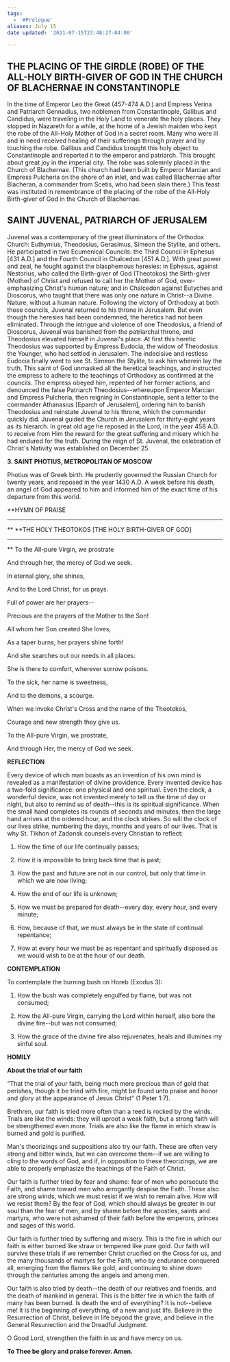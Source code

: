 ```yaml
---
tags:
  - '#Prologue'
aliases: July 15
date updated: '2021-07-15T23:48:27-04:00'

---
```


## THE PLACING OF THE GIRDLE (ROBE) OF THE ALL-HOLY BIRTH-GIVER OF GOD IN THE CHURCH OF BLACHERNAE IN CONSTANTINOPLE

In the time of Emperor Leo the Great (457-474 A.D.) and Empress Verina and Patriarch Gennadius, two noblemen from Constantinople, Galibus and Candidus, were traveling in the Holy Land to venerate the holy places. They stopped in Nazareth for a while, at the home of a Jewish maiden who kept the robe of the All-Holy Mother of God in a secret room. Many who were ill and in need received healing of their sufferings through prayer and by touching the robe. Galibus and Candidus brought this holy object to Constantinople and reported it to the emperor and patriarch. This brought about great joy in the imperial city. The robe was solemnly placed in the Church of Blachernae. (This church had been built by Emperor Marcian and Empress Pulcheria on the shore of an inlet, and was called Blachernae after Blacheran, a commander from Scetis, who had been slain there.) This feast was instituted in remembrance of the placing of the robe of the All-Holy Birth-giver of God in the Church of Blachernae.

## SAINT JUVENAL, PATRIARCH OF JERUSALEM

Juvenal was a contemporary of the great illuminators of the Orthodox Church: Euthymius, Theodosius, Gerasimus, Simeon the Stylite, and others. He participated in two Ecumenical Councils: the Third Council in Ephesus [431 A.D.] and the Fourth Council in Chalcedon [451 A.D.]. With great power and zeal, he fought against the blasphemous heresies: in Ephesus, against Nestorius, who called the Birth-giver of God (Theotokos) the Birth-giver (Mother) of Christ and refused to call her the Mother of God, over-emphasizing Christ's human nature; and in Chalcedon against Eutyches and Dioscorus, who taught that there was only one nature in Christ--a Divine Nature, without a human nature. Following the victory of Orthodoxy at both these councils, Juvenal returned to his throne in Jerusalem. But even though the heresies had been condemned, the heretics had not been eliminated. Through the intrigue and violence of one Theodosius, a friend of Dioscorus, Juvenal was banished from the patriarchal throne, and Theodosius elevated himself in Juvenal's place. At first this heretic Theodosius was supported by Empress Eudocia, the widow of Theodosius the Younger, who had settled in Jerusalem. The indecisive and restless Eudocia finally went to see St. Simeon the Stylite, to ask him wherein lay the truth. This saint of God unmasked all the heretical teachings, and instructed the empress to adhere to the teachings of Orthodoxy as confirmed at the councils. The empress obeyed him, repented of her former actions, and denounced the false Patriarch Theodosius--whereupon Emperor Marcian and Empress Pulcheria, then reigning in Constantinople, sent a letter to the commander Athanasius [Eparch of Jerusalem], ordering him to banish Theodosius and reinstate Juvenal to his throne, which the commander quickly did. Juvenal guided the Church in Jerusalem for thirty-eight years as its hierarch. In great old age he reposed in the Lord, in the year 458 A.D. to receive from Him the reward for the great suffering and misery which he had endured for the truth. During the reign of St. Juvenal, the celebration of Christ's Nativity was established on December 25.

**3. SAINT PHOTIUS, METROPOLITAN OF MOSCOW**

Photius was of Greek birth. He prudently governed the Russian Church for twenty years, and reposed in the year 1430 A.D. A week before his death, an angel of God appeared to him and informed him of the exact time of his departure from this world.

**HYMN OF PRAISE

---

**
**THE HOLY THEOTOKOS [THE HOLY BIRTH-GIVER OF GOD]

---

**
To the All-pure Virgin, we prostrate

And through her, the mercy of God we seek.

In eternal glory, she shines,

And to the Lord Christ, for us prays.

Full of power are her prayers--

Precious are the prayers of the Mother to the Son!

All whom her Son created She loves,

As a taper burns, her prayers shine forth!

And she searches out our needs in all places:

She is there to comfort, wherever sorrow poisons.

To the sick, her name is sweetness,

And to the demons, a scourge.

When we invoke Christ's Cross and the name of the Theotokos,

Courage and new strength they give us.

To the All-pure Virgin, we prostrate,

And through Her, the mercy of God we seek.

**REFLECTION**

Every device of which man boasts as an invention of his own mind is revealed as a manifestation of divine providence. Every invented device has a two-fold significance: one physical and one spiritual. Even the clock, a wonderful device, was not invented merely to tell us the time of day or night, but also to remind us of death--this is its spiritual significance. When the small hand completes its rounds of seconds and minutes, then the large hand arrives at the ordered hour, and the clock strikes. So will the clock of our lives strike, numbering the days, months and years of our lives. That is why St. Tikhon of Zadonsk counsels every Christian to reflect:

1. How the time of our life continually passes;

2. How it is impossible to bring back time that is past;

3. How the past and future are not in our control, but only that time in which we are now living;

4. How the end of our life is unknown;

5. How we must be prepared for death--every day, every hour, and every minute;

6. How, because of that, we must always be in the state of continual repentance;

7. How at every hour we must be as repentant and spiritually disposed as we would wish to be at the hour of our death.

**CONTEMPLATION**

To contemplate the burning bush on Horeb (Exodus 3):

1. How the bush was completely engulfed by flame, but was not consumed;

2. How the All-pure Virgin, carrying the Lord within herself, also bore the divine fire--but was not consumed;

3. How the grace of the divine fire also rejuvenates, heals and illumines my sinful soul.

**HOMILY**

**About the trial of our faith**

"That the trial of your faith, being much more precious than of gold that perishes, though it be tried with fire, might be found unto praise and honor and glory at the appearance of Jesus Christ" (1 Peter 1:7).

Brethren, our faith is tried more often than a reed is rocked by the winds. Trials are like the winds: they will uproot a weak faith, but a strong faith will be strengthened even more. Trials are also like the flame in which straw is burned and gold is purified.

Man's theorizings and suppositions also try our faith. These are often very strong and bitter winds, but we can overcome them--if we are willing to cling to the words of God, and if, in opposition to these theorizings, we are able to properly emphasize the teachings of the Faith of Christ.

Our faith is further tried by fear and shame: fear of men who persecute the Faith, and shame toward men who arrogantly despise the Faith. These also are strong winds, which we must resist if we wish to remain alive. How will we resist them? By the fear of God, which should always be greater in our soul than the fear of men, and by shame before the apostles, saints and martyrs, who were not ashamed of their faith before the emperors, princes and sages of this world.

Our faith is further tried by suffering and misery. This is the fire in which our faith is either burned like straw or tempered like pure gold. Our faith will survive these trials if we remember Christ crucified on the Cross for us, and the many thousands of martyrs for the Faith, who by endurance conquered all, emerging from the flames like gold, and continuing to shine down through the centuries among the angels and among men.

Our faith is also tried by death--the death of our relatives and friends, and the death of mankind in general. This is the bitter fire in which the faith of many has been burned. Is death the end of everything? It is not--believe me! It is the beginning of everything, of a new and just life. Believe in the Resurrection of Christ, believe in life beyond the grave, and believe in the General Resurrection and the Dreadful Judgment.

O Good Lord, strengthen the faith in us and have mercy on us.

**To Thee be glory and praise forever. Amen.**

